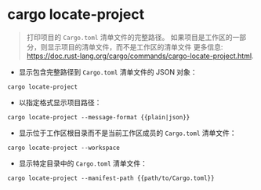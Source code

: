 # cargo locate-project

> 打印项目的 `Cargo.toml` 清单文件的完整路径。
> 如果项目是工作区的一部分，则显示项目的清单文件，而不是工作区的清单文件
> 更多信息: <https://doc.rust-lang.org/cargo/commands/cargo-locate-project.html>.

- 显示包含完整路径到 `Cargo.toml` 清单文件的 JSON 对象：

`cargo locate-project`

- 以指定格式显示项目路径：

`cargo locate-project --message-format {{plain|json}}`

- 显示位于工作区根目录而不是当前工作区成员的 `Cargo.toml` 清单文件：

`cargo locate-project --workspace`

- 显示特定目录中的 `Cargo.toml` 清单文件：

`cargo locate-project --manifest-path {{path/to/Cargo.toml}}`
